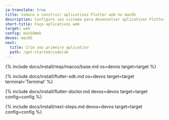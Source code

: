```yaml
---
ia-translate: true
title: Comece a construir aplicativos Flutter web no macOS
description: Configure seu sistema para desenvolver aplicativos Flutter web no macOS.
short-title: Faça aplicativos web
target: web
config: macOSWeb
devos: macOS
next:
  title: Crie seu primeiro aplicativo
  path: /get-started/codelab
---
```


{% include docs/install/reqs/macos/base.md os=devos target=target %}

{% include docs/install/flutter-sdk.md os=devos target=target terminal='Terminal' %}

{% include docs/install/flutter-doctor.md devos=devos target=target config=config %}

{% include docs/install/next-steps.md devos=devos target=target config=config %}
